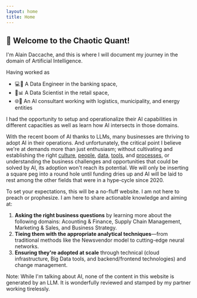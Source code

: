 ```yaml
---
layout: home
title: Home
---
```


## 👋 Welcome to the Chaotic Quant!

I'm Alain Daccache, and this is where I will document my journey in the domain of Artificial Intelligence. 

Having worked as
* 💻🏦 A Data Engineer in the banking space,
* 🛒📊 A Data Scientist in the retail space, 
* 🌐🔋 An AI consultant working with logistics, municipality, and energy entities

I had the opportunity to setup and operationalize their AI capabilities in different capacities
as well as learn how AI intersects in those domains.

With the recent boom of AI thanks to LLMs, many businesses are thriving to adopt AI in their operations. And unfortunately, the 
critical point I believe we're at demands more than just enthusiasm; without cultivating and establishing the right <u>culture</u>, <u>people</u>, <u>data</u>, 
<u>tools</u>, and <u>processes</u>, or understanding the business challenges and opportunities that could be solved by AI, its adoption won't reach 
its potential. We will only be inserting a square peg into a round hole until funding dries up and AI will be laid to rest among the other fields that were in a hype-cycle
since 2020.

To set your expectations, this will be a no-fluff website. I am not here to preach or prophesize. I am here to share actionable knowledge and aiming at:
1. **Asking the right business questions** by learning more about the following domains: Acounting & Finance, Supply Chain Management, Marketing & Sales, and Business Strategy.
2. **Tieing them with the appropriate analytical techniques**—from traditional methods like the Newsvendor model to cutting-edge neural networks.
3. **Ensuring they're adopted at scale** through technical (cloud infrastructure, Big Data tools, and backend/frontend technologies) and change management.

Note: While I'm talking about AI, none of the content in this website is generated by an LLM. It is wonderfully reviewed and stamped by my partner working tirelessly.
